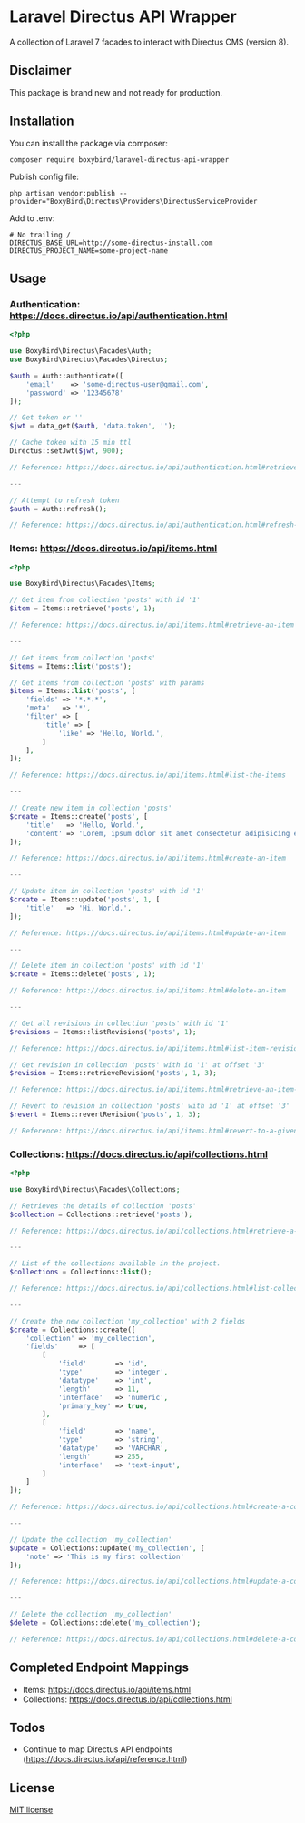# Laravel Directus API Wrapper

A collection of Laravel 7 facades to interact with Directus CMS (version 8).

## Disclaimer

This package is brand new and not ready for production.

## Installation

You can install the package via composer:

```
composer require boxybird/laravel-directus-api-wrapper
```

Publish config file:

```
php artisan vendor:publish --provider="BoxyBird\Directus\Providers\DirectusServiceProvider
```

Add to .env:

```
# No trailing /
DIRECTUS_BASE_URL=http://some-directus-install.com
DIRECTUS_PROJECT_NAME=some-project-name
```

## Usage

### Authentication: https://docs.directus.io/api/authentication.html

```php
<?php

use BoxyBird\Directus\Facades\Auth;
use BoxyBird\Directus\Facades\Directus;

$auth = Auth::authenticate([
    'email'    => 'some-directus-user@gmail.com',
    'password' => '12345678'
]);

// Get token or ''
$jwt = data_get($auth, 'data.token', '');

// Cache token with 15 min ttl
Directus::setJwt($jwt, 900);

// Reference: https://docs.directus.io/api/authentication.html#retrieve-a-temporary-access-token

---

// Attempt to refresh token
$auth = Auth::refresh();

// Reference: https://docs.directus.io/api/authentication.html#refresh-a-temporary-access-token
```

### Items: https://docs.directus.io/api/items.html

```php
<?php

use BoxyBird\Directus\Facades\Items;

// Get item from collection 'posts' with id '1'
$item = Items::retrieve('posts', 1);

// Reference: https://docs.directus.io/api/items.html#retrieve-an-item

---

// Get items from collection 'posts'
$items = Items::list('posts');

// Get items from collection 'posts' with params
$items = Items::list('posts', [
    'fields' => '*.*.*',
    'meta'   => '*',
    'filter' => [
        'title' => [
            'like' => 'Hello, World.',
        ]
    ],
]);

// Reference: https://docs.directus.io/api/items.html#list-the-items

---

// Create new item in collection 'posts'
$create = Items::create('posts', [
    'title'   => 'Hello, World.',
    'content' => 'Lorem, ipsum dolor sit amet consectetur adipisicing elit!',
]);

// Reference: https://docs.directus.io/api/items.html#create-an-item

---

// Update item in collection 'posts' with id '1'
$create = Items::update('posts', 1, [
    'title'   => 'Hi, World.',
]);

// Reference: https://docs.directus.io/api/items.html#update-an-item

---

// Delete item in collection 'posts' with id '1'
$create = Items::delete('posts', 1);

// Reference: https://docs.directus.io/api/items.html#delete-an-item

---

// Get all revisions in collection 'posts' with id '1'
$revisions = Items::listRevisions('posts', 1);

// Reference: https://docs.directus.io/api/items.html#list-item-revisions

// Get revision in collection 'posts' with id '1' at offset '3'
$revision = Items::retrieveRevision('posts', 1, 3);

// Reference: https://docs.directus.io/api/items.html#retrieve-an-item-revision

// Revert to revision in collection 'posts' with id '1' at offset '3'
$revert = Items::revertRevision('posts', 1, 3);

// Reference: https://docs.directus.io/api/items.html#revert-to-a-given-revision
```

### Collections: https://docs.directus.io/api/collections.html

```php
<?php

use BoxyBird\Directus\Facades\Collections;

// Retrieves the details of collection 'posts'
$collection = Collections::retrieve('posts');

// Reference: https://docs.directus.io/api/collections.html#retrieve-a-collection

---

// List of the collections available in the project.
$collections = Collections::list();

// Reference: https://docs.directus.io/api/collections.html#list-collections

---

// Create the new collection 'my_collection' with 2 fields
$create = Collections::create([
    'collection' => 'my_collection',
    'fields'     => [
        [
            'field'       => 'id',
            'type'        => 'integer',
            'datatype'    => 'int',
            'length'      => 11,
            'interface'   => 'numeric',
            'primary_key' => true,
        ],
        [
            'field'       => 'name',
            'type'        => 'string',
            'datatype'    => 'VARCHAR',
            'length'      => 255,
            'interface'   => 'text-input',
        ]
    ]
]);

// Reference: https://docs.directus.io/api/collections.html#create-a-collection

---

// Update the collection 'my_collection'
$update = Collections::update('my_collection', [
    'note' => 'This is my first collection'
]);

// Reference: https://docs.directus.io/api/collections.html#update-a-collection

---

// Delete the collection 'my_collection'
$delete = Collections::delete('my_collection');

// Reference: https://docs.directus.io/api/collections.html#delete-a-collection
```

## Completed Endpoint Mappings

- Items: https://docs.directus.io/api/items.html
- Collections: https://docs.directus.io/api/collections.html

## Todos

- Continue to map Directus API endpoints (https://docs.directus.io/api/reference.html)

## License

[MIT license](https://opensource.org/licenses/MIT)
